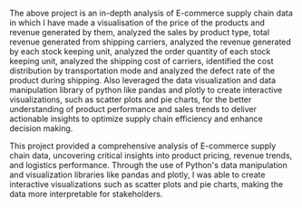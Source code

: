 The above project is an in-depth analysis of E-commerce supply chain data in which I have made a visualisation of the price of the products and revenue generated by them,
analyzed the sales by product type, total revenue generated from shipping carriers, analyzed the revenue generated by each stock keeping unit, 
analyzed the order quantity of each stock keeping unit, analyzed the shipping cost of carriers,
identified the cost distribution by transportation mode and analyzed the defect rate of the product during shipping.
Also leveraged the data visualization and data manipulation library of python like pandas and plotly to create interactive visualizations, such as scatter plots and pie charts,
for the better understanding of product performance and sales trends to deliver actionable insights to optimize supply chain efficiency and enhance decision making.

This project provided a comprehensive analysis of E-commerce supply chain data, uncovering critical insights into product pricing, revenue trends, and logistics performance. 
Through the use of Python's data manipulation and visualization libraries like pandas and plotly,
I was able to create interactive visualizations such as scatter plots and pie charts, making the data more interpretable for stakeholders.
